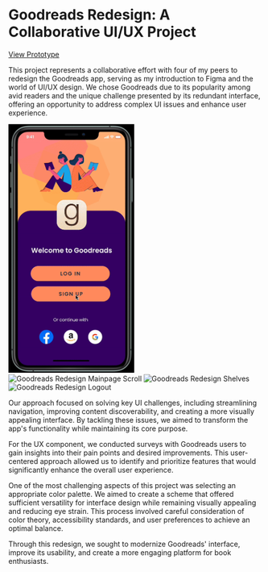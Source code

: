 # Goodreads Redesign: A Collaborative UI/UX Project

[View Prototype](https://www.figma.com/proto/RLNOPyBQ6eWlWCAPURgWmj/LF-Wireframe?page-id=0%3A1&node-id=192-2383&node-type=canvas&viewport=1062%2C331%2C0.26&t=L70IPqZsmtaxo4YQ-1&scaling=scale-down&content-scaling=fixed&starting-point-node-id=192%3A2383)

This project represents a collaborative effort with four of my peers to redesign the Goodreads app, serving as my introduction to Figma and the world of UI/UX design. We chose Goodreads due to its popularity among avid readers and the unique challenge presented by its redundant interface, offering an opportunity to address complex UI issues and enhance user experience.

<img src="gifs/_1_.gif" width="250" alt="Goodreads Redesign Login">
<img src="gifs/_2_.gif" width="250" alt="Goodreads Redesign Mainpage Scroll">
<img src="gifs/_3_.gif" width="250" alt="Goodreads Redesign Shelves">
<img src="gifs/_4_.gif" width="250" alt="Goodreads Redesign Logout">


Our approach focused on solving key UI challenges, including streamlining navigation, improving content discoverability, and creating a more visually appealing interface. By tackling these issues, we aimed to transform the app's functionality while maintaining its core purpose.

For the UX component, we conducted surveys with Goodreads users to gain insights into their pain points and desired improvements. This user-centered approach allowed us to identify and prioritize features that would significantly enhance the overall user experience.

One of the most challenging aspects of this project was selecting an appropriate color palette. We aimed to create a scheme that offered sufficient versatility for interface design while remaining visually appealing and reducing eye strain. This process involved careful consideration of color theory, accessibility standards, and user preferences to achieve an optimal balance.

Through this redesign, we sought to modernize Goodreads' interface, improve its usability, and create a more engaging platform for book enthusiasts.


